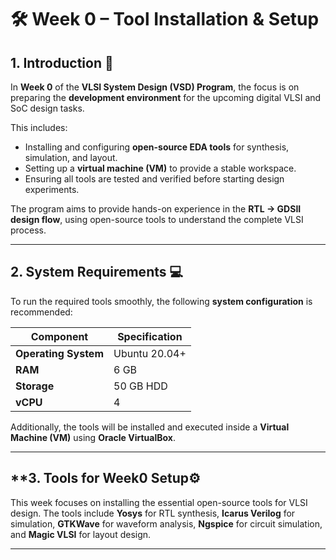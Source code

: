 
# 🛠️ Week 0 – Tool Installation & Setup

## **1. Introduction** 📖

In **Week 0** of the **VLSI System Design (VSD) Program**, the focus is on preparing the **development environment** for the upcoming digital VLSI and SoC design tasks.

This includes:

* Installing and configuring **open-source EDA tools** for synthesis, simulation, and layout.
* Setting up a **virtual machine (VM)** to provide a stable workspace.
* Ensuring all tools are tested and verified before starting design experiments.

The program aims to provide hands-on experience in the **RTL → GDSII design flow**, using open-source tools to understand the complete VLSI process.

---

## **2. System Requirements** 💻

To run the required tools smoothly, the following **system configuration** is recommended:

| Component            | Specification    |
| -------------------- | ---------------- |
| **Operating System** | Ubuntu 20.04+    |
| **RAM**              | 6 GB             |
| **Storage**          | 50 GB HDD        |
| **vCPU**             | 4                |

Additionally, the tools will be installed and executed inside a **Virtual Machine (VM)** using **Oracle VirtualBox**.

---

## **3. Tools for Week0 Setup⚙️

This week focuses on installing the essential open-source tools for VLSI design. The tools include **Yosys** for RTL synthesis, **Icarus Verilog** for simulation, **GTKWave** for waveform analysis, **Ngspice** for circuit simulation, and **Magic VLSI** for layout design.

---
